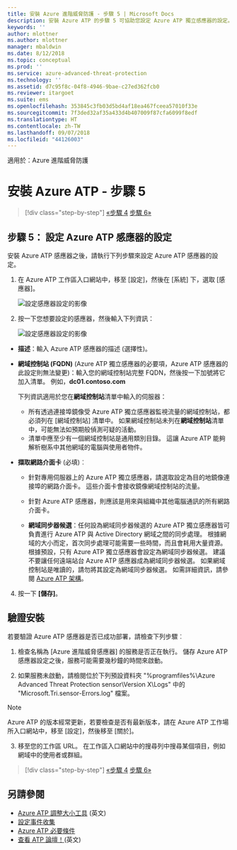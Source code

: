 ```yaml
---
title: 安裝 Azure 進階威脅防護 - 步驟 5 | Microsoft Docs
description: 安裝 Azure ATP 的步驟 5 可協助您設定 Azure ATP 獨立感應器的設定。
keywords: ''
author: mlottner
ms.author: mlottner
manager: mbaldwin
ms.date: 8/12/2018
ms.topic: conceptual
ms.prod: ''
ms.service: azure-advanced-threat-protection
ms.technology: ''
ms.assetid: d7c95f8c-04f8-4946-9bae-c27ed362fcb0
ms.reviewer: itargoet
ms.suite: ems
ms.openlocfilehash: 353845c3fb03d5bd4af18ea467fceea57010f33e
ms.sourcegitcommit: 7f3ded32af35a433d4b407009f87cfa6099f8edf
ms.translationtype: HT
ms.contentlocale: zh-TW
ms.lasthandoff: 09/07/2018
ms.locfileid: "44126003"
---
```

適用於：Azure 進階威脅防護



# <a name="install-azure-atp---step-5"></a>安裝 Azure ATP - 步驟 5

>[!div class="step-by-step"]
[«步驟 4](install-atp-step4.md)
[步驟 6»](install-atp-step6-vpn.md)


## <a name="step-5-configure-the-azure-atp-sensor-settings"></a>步驟 5： 設定 Azure ATP 感應器的設定
安裝 Azure ATP 感應器之後，請執行下列步驟來設定 Azure ATP 感應器的設定。

1.  在 Azure ATP 工作區入口網站中，移至 [設定]，然後在 [系統] 下，選取 [感應器]。
   
     ![設定感應器設定的影像](media/atp-sensor-config.png)


2.  按一下您想要設定的感應器，然後輸入下列資訊：

    ![設定感應器設定的影像](media/atp-sensor-config-2.png)

  - **描述**：輸入 Azure ATP 感應器的描述 (選擇性)。
  - **網域控制站 (FQDN)** (Azure ATP 獨立感應器的必要項，Azure ATP 感應器的此設定則無法變更)：輸入您的網域控制站完整 FQDN，然後按一下加號將它加入清單。 例如，**dc01.contoso.com**

      下列資訊適用於您在**網域控制站**清單中輸入的伺服器：
      - 所有透過連接埠鏡像受 Azure ATP 獨立感應器監視流量的網域控制站，都必須列在 [網域控制站] 清單中。 如果網域控制站未列在**網域控制站**清單中，可能無法如預期般偵測可疑的活動。
      - 清單中應至少有一個網域控制站是通用類別目錄。 這讓 Azure ATP 能夠解析樹系中其他網域的電腦與使用者物件。

  - **擷取網路介面卡** (必填)︰
     - 針對專用伺服器上的 Azure ATP 獨立感應器，請選取設定為目的地鏡像連接埠的網路介面卡。 這些介面卡會接收鏡像網域控制站的流量。
     - 針對 Azure ATP 感應器，則應該是用來與組織中其他電腦通訊的所有網路介面卡。

    - **網域同步器候選**：任何設為網域同步器候選的 Azure ATP 獨立感應器皆可負責進行 Azure ATP 與 Active Directory 網域之間的同步處理。 根據網域的大小而定，首次同步處理可能需要一些時間，而且會耗用大量資源。 根據預設，只有 Azure ATP 獨立感應器會設定為網域同步器候選。
   建議不要讓任何遠端站台 Azure ATP 感應器成為網域同步器候選。
   如果網域控制站是唯讀的，請勿將其設定為網域同步器候選。 如需詳細資訊，請參閱 [Azure ATP 架構](atp-architecture.md#azure-atp-sensor-features)。
  
4. 按一下 **[儲存]**。


## <a name="validate-installations"></a>驗證安裝
若要驗證 Azure ATP 感應器是否已成功部署，請檢查下列步驟︰

1.  檢查名稱為 [Azure 進階威脅感應器] 的服務是否正在執行。 儲存 Azure ATP 感應器設定之後，服務可能需要幾秒鐘的時間來啟動。

2.  如果服務未啟動，請檢閱位於下列預設資料夾 "%programfiles%\Azure Advanced Threat Protection sensor\Version X\Logs" 中的 "Microsoft.Tri.sensor-Errors.log" 檔案。
 
 >[!NOTE]
 > Azure ATP 的版本經常更新，若要檢查是否有最新版本，請在 Azure ATP 工作場所入口網站中，移至 [設定]，然後移至 [關於]。 

3.  移至您的工作區 URL。 在工作區入口網站中的搜尋列中搜尋某個項目，例如網域中的使用者或群組。



>[!div class="step-by-step"]
[«步驟 4](install-atp-step4.md)
[步驟 6»](install-atp-step6-vpn.md)


## <a name="see-also"></a>另請參閱

- [Azure ATP 調整大小工具](http://aka.ms/aatpsizingtool) \(英文\)
- [設定事件收集](configure-event-collection.md)
- [Azure ATP 必要條件](atp-prerequisites.md)
- [查看 ATP 論壇！](https://aka.ms/azureatpcommunity)\(英文\)
